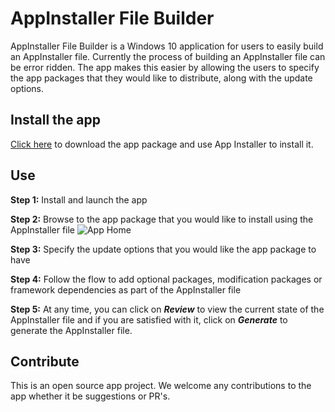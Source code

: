 # AppInstaller File Builder

AppInstaller File Builder is a Windows 10 application for users to easily build an AppInstaller file. Currently the process of building an AppInstaller file can be error ridden. The app makes this easier by allowing the users to specify the app packages that they would like to distribute, along with the update options.

## Install the app 

[Click here](https://github.com/microsoft/MSIX-Toolkit/releases/download/1.3.4/AppInstallerFileBuilder_1.2020.221.0_x86.msix) to download the app package and use App Installer to install it.

## Use 

**Step 1:** Install and launch the app 

**Step 2:** Browse to the app package that you would like to install using the AppInstaller file 
![App Home](AppInstallerFileBuilder.png)

**Step 3:** Specify the update options that you would like the app package to have

**Step 4:** Follow the flow to add optional packages, modification packages or framework dependencies as part of the AppInstaller file

**Step 5:** At any time, you can click on ***Review*** to view the current state of the AppInstaller file and if you are satisfied with it, click on ***Generate*** to generate the AppInstaller file. 

## Contribute 

This is an open source app project. We welcome any contributions to the app whether it be suggestions or PR's. 
